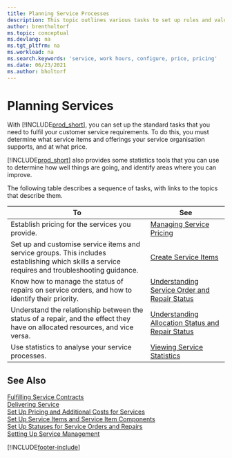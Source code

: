 ```yaml
---
title: Planning Service Processes
description: This topic outlines various tasks to set up rules and values to define your service policies and processes.
author: brentholtorf
ms.topic: conceptual
ms.devlang: na
ms.tgt_pltfrm: na
ms.workload: na
ms.search.keywords: 'service, work hours, configure, price, pricing'
ms.date: 06/23/2021
ms.author: bholtorf
---
```

# <a name="planning-services"></a><a name="planning-services"></a><a name="planning-services"></a>Planning Services
With [!INCLUDE[prod_short](includes/prod_short.md)], you can set up the standard tasks that you need to fulfil your customer service requirements. To do this, you must determine what service items and offerings your service organisation supports, and at what price.   

[!INCLUDE[prod_short](includes/prod_short.md)] also provides some statistics tools that you can use to determine how well things are going, and identify areas where you can improve.
  
The following table describes a sequence of tasks, with links to the topics that describe them.   
  
|**To**|**See**|  
|------------|-------------|  
|Establish pricing for the services you provide.|[Managing Service Pricing](service-service-price-management.md)|
|Set up and customise service items and service groups. This includes establishing which skills a service requires and troubleshooting guidance.| [Create Service Items](service-how-to-create-service-items.md)|  
|Know how to manage the status of repairs on service orders, and how to identify their priority.|[Understanding Service Order and Repair Status](service-service-order-status-and-repair-status.md)|  
|Understand the relationship between the status of a repair, and the effect they have on allocated resources, and vice versa.|[Understanding Allocation Status and Repair Status](service-allocation-status-and-repair-status.md)|  
|Use statistics to analyse your service processes. | [Viewing Service Statistics](service-service-statistics.md) |

## <a name="see-also"></a><a name="see-also"></a><a name="see-also"></a>See Also
[Fulfilling Service Contracts](service-fulfill-service-contracts.md)  
[Delivering Service](service-deliver-service.md)  
[Set Up Pricing and Additional Costs for Services](service-how-setup-service-costs-pricing.md)  
[Set Up Service Items and Service Item Components](service-how-setup-service-items.md)  
[Set Up Statuses for Service Orders and Repairs](service-order-repair-status.md)  
[Setting Up Service Management](service-setup-service.md)  


[!INCLUDE[footer-include](includes/footer-banner.md)]
